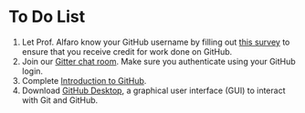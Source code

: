 # To Do List

1. Let Prof. Alfaro know your GitHub username by filling out [this survey](http://valenciacc.ut1.qualtrics.com/SE/?SID=SV_416ahwbHjDUas61) to ensure that you receive credit for work done on GitHub.
1. Join our [Gitter chat room](https://gitter.im/valencia-cop1000/Lobby). Make sure you authenticate using your GitHub login. 
1. Complete [Introduction to GitHub](https://github.github.com/on-demand/intro-to-github/).
1. Download [GitHub Desktop](https://desktop.github.com), a graphical user interface (GUI) to interact with Git and GitHub.
